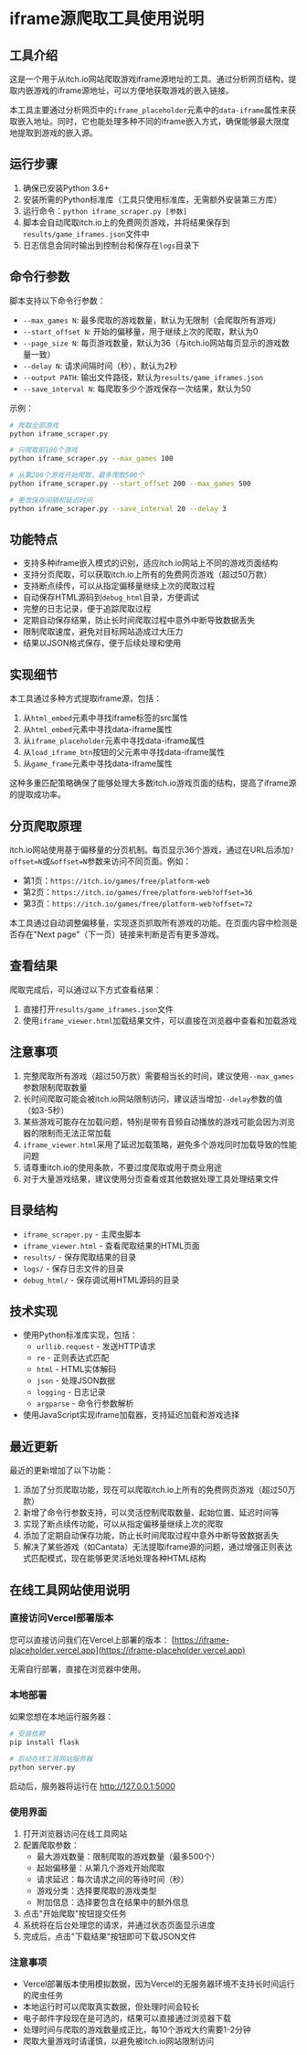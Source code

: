 # iframe源爬取工具使用说明

## 工具介绍

这是一个用于从itch.io网站爬取游戏iframe源地址的工具。通过分析网页结构，提取内嵌游戏的iframe源地址，可以方便地获取游戏的嵌入链接。

本工具主要通过分析网页中的`iframe_placeholder`元素中的`data-iframe`属性来获取嵌入地址。同时，它也能处理多种不同的iframe嵌入方式，确保能够最大限度地提取到游戏的嵌入源。

## 运行步骤

1. 确保已安装Python 3.6+
2. 安装所需的Python标准库（工具只使用标准库，无需额外安装第三方库）
3. 运行命令：`python iframe_scraper.py [参数]`
4. 脚本会自动爬取itch.io上的免费网页游戏，并将结果保存到`results/game_iframes.json`文件中
5. 日志信息会同时输出到控制台和保存在`logs`目录下

## 命令行参数

脚本支持以下命令行参数：

- `--max_games N`: 最多爬取的游戏数量，默认为无限制（会爬取所有游戏）
- `--start_offset N`: 开始的偏移量，用于继续上次的爬取，默认为0
- `--page_size N`: 每页游戏数量，默认为36（与itch.io网站每页显示的游戏数量一致）
- `--delay N`: 请求间隔时间（秒），默认为2秒
- `--output PATH`: 输出文件路径，默认为`results/game_iframes.json`
- `--save_interval N`: 每爬取多少个游戏保存一次结果，默认为50

示例：
```bash
# 爬取全部游戏
python iframe_scraper.py

# 只爬取前100个游戏
python iframe_scraper.py --max_games 100

# 从第200个游戏开始爬取，最多爬取500个
python iframe_scraper.py --start_offset 200 --max_games 500

# 更改保存间隔和延迟时间
python iframe_scraper.py --save_interval 20 --delay 3
```

## 功能特点

- 支持多种iframe嵌入模式的识别，适应itch.io网站上不同的游戏页面结构
- 支持分页爬取，可以获取itch.io上所有的免费网页游戏（超过50万款）
- 支持断点续传，可以从指定偏移量继续上次的爬取过程
- 自动保存HTML源码到`debug_html`目录，方便调试
- 完整的日志记录，便于追踪爬取过程
- 定期自动保存结果，防止长时间爬取过程中意外中断导致数据丢失
- 限制爬取速度，避免对目标网站造成过大压力
- 结果以JSON格式保存，便于后续处理和使用

## 实现细节

本工具通过多种方式提取iframe源，包括：

1. 从`html_embed`元素中寻找iframe标签的src属性
2. 从`html_embed`元素中寻找data-iframe属性
3. 从`iframe_placeholder`元素中寻找data-iframe属性
4. 从`load_iframe_btn`按钮的父元素中寻找data-iframe属性
5. 从`game_frame`元素中寻找data-iframe属性

这种多重匹配策略确保了能够处理大多数itch.io游戏页面的结构，提高了iframe源的提取成功率。

## 分页爬取原理

itch.io网站使用基于偏移量的分页机制。每页显示36个游戏，通过在URL后添加`?offset=N`或`&offset=N`参数来访问不同页面。例如：
- 第1页：`https://itch.io/games/free/platform-web`
- 第2页：`https://itch.io/games/free/platform-web?offset=36`
- 第3页：`https://itch.io/games/free/platform-web?offset=72`

本工具通过自动调整偏移量，实现逐页抓取所有游戏的功能。在页面内容中检测是否存在"Next page"（下一页）链接来判断是否有更多游戏。

## 查看结果

爬取完成后，可以通过以下方式查看结果：

1. 直接打开`results/game_iframes.json`文件
2. 使用`iframe_viewer.html`加载结果文件，可以直接在浏览器中查看和加载游戏

## 注意事项

1. 完整爬取所有游戏（超过50万款）需要相当长的时间，建议使用`--max_games`参数限制爬取数量
2. 长时间爬取可能会被itch.io网站限制访问，建议适当增加`--delay`参数的值（如3-5秒）
3. 某些游戏可能存在加载问题，特别是带有音频自动播放的游戏可能会因为浏览器的限制而无法正常加载
4. `iframe_viewer.html`采用了延迟加载策略，避免多个游戏同时加载导致的性能问题
5. 请尊重itch.io的使用条款，不要过度爬取或用于商业用途
6. 对于大量游戏结果，建议使用分页查看或其他数据处理工具处理结果文件

## 目录结构

- `iframe_scraper.py` - 主爬虫脚本
- `iframe_viewer.html` - 查看爬取结果的HTML页面
- `results/` - 保存爬取结果的目录
- `logs/` - 保存日志文件的目录
- `debug_html/` - 保存调试用HTML源码的目录

## 技术实现

- 使用Python标准库实现，包括：
  - `urllib.request` - 发送HTTP请求
  - `re` - 正则表达式匹配
  - `html` - HTML实体解码
  - `json` - 处理JSON数据
  - `logging` - 日志记录
  - `argparse` - 命令行参数解析
- 使用JavaScript实现iframe加载器，支持延迟加载和游戏选择

## 最近更新

最近的更新增加了以下功能：

1. 添加了分页爬取功能，现在可以爬取itch.io上所有的免费网页游戏（超过50万款）
2. 新增了命令行参数支持，可以灵活控制爬取数量、起始位置、延迟时间等
3. 实现了断点续传功能，可以从指定偏移量继续上次的爬取
4. 添加了定期自动保存功能，防止长时间爬取过程中意外中断导致数据丢失
5. 解决了某些游戏（如Cantata）无法提取iframe源的问题，通过增强正则表达式匹配模式，现在能够更灵活地处理各种HTML结构

## 在线工具网站使用说明

### 直接访问Vercel部署版本

您可以直接访问我们在Vercel上部署的版本：
[https://iframe-placeholder.vercel.app](https://iframe-placeholder.vercel.app)

无需自行部署，直接在浏览器中使用。

### 本地部署

如果您想在本地运行服务器：

```bash
# 安装依赖
pip install flask

# 启动在线工具网站服务器
python server.py
```

启动后，服务器将运行在 http://127.0.0.1:5000

### 使用界面

1. 打开浏览器访问在线工具网站
2. 配置爬取参数：
   - 最大游戏数量：限制爬取的游戏数量（最多500个）
   - 起始偏移量：从第几个游戏开始爬取
   - 请求延迟：每次请求之间的等待时间（秒）
   - 游戏分类：选择要爬取的游戏类型
   - 附加信息：选择要包含在结果中的额外信息
3. 点击"开始爬取"按钮提交任务
4. 系统将在后台处理您的请求，并通过状态页面显示进度
5. 完成后，点击"下载结果"按钮即可下载JSON文件

### 注意事项

- Vercel部署版本使用模拟数据，因为Vercel的无服务器环境不支持长时间运行的爬虫任务
- 本地运行时可以爬取真实数据，但处理时间会较长
- 电子邮件字段现在是可选的，结果可以直接通过浏览器下载
- 处理时间与爬取的游戏数量成正比，每10个游戏大约需要1-2分钟
- 爬取大量游戏时请谨慎，以避免被itch.io网站限制访问 